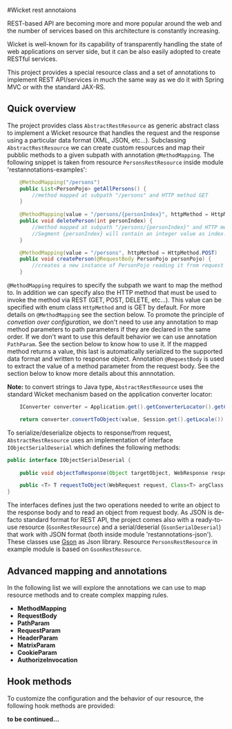 #Wicket rest annotaions

REST-based API are becoming more and more popular around the web and the number of services based on this architecture is constantly increasing.

Wicket is well-known for its capability of transparently handling the state of web applications on server side, but it can be also easily adopted to create RESTful services.

This project provides a special resource class and a set of annotations to implement REST API/services in much the same way as we do it with Spring MVC or with the standard JAX-RS.

Quick overview
---------

The project provides class `AbstractRestResource` as generic abstract class to implement a Wicket resource that handles the request and the response using a particular data format (XML, JSON, etc...). 
Subclassing `AbstractRestResource` we can create custom resources and map their pubblic methods to a given subpath with annotation `@MethodMapping`. The following snippet is taken from resource `PersonsRestResource` inside module 'restannotations-examples':

````java
	@MethodMapping("/persons")
	public List<PersonPojo> getAllPersons() {
		//method mapped at subpath "/persons" and HTTP method GET
	}
	
	@MethodMapping(value = "/persons/{personIndex}", httpMethod = HttpMethod.DELETE)
	public void deletePerson(int personIndex) {
		//method mapped at subpath "/persons/{personIndex}" and HTTP method DELETE. 
		//Segment {personIndex} will contain an integer value as index.
	}

	@MethodMapping(value = "/persons", httpMethod = HttpMethod.POST)
	public void createPerson(@RequestBody PersonPojo personPojo) {
		//creates a new instance of PersonPojo reading it from request body
	}
````

`@MethodMapping` requires to specify the subpath we want to map the method to. In addition we can specify also the HTTP method that must be used to invoke the method via REST (GET, POST, DELETE, etc...). This value can be specified with enum class `HttpMethod` and is GET by default. For more details on `@MethodMapping` see the section below.
To promote the principle of *convetion over configuration*, we don't need to use any annotation to map method parameters to path parameters if they are declared in the same order. If we don't want to use this default behavior we can use annotation `PathParam`. See the section below to know how to use it. If the mapped method returns a value, this last is automatically serialized to the supported data format and written to response object. 
Annotation `@RequestBody` is used to extract the value of a method parameter from the request body. See the section below to know more details about this annnotation.

**Note:** to convert strings to Java type, `AbstractRestResource` uses the standard Wicket mechanism based on the application converter locator:
````java
	IConverter converter = Application.get().getConverterLocator().getConverter(clazz);

	return converter.convertToObject(value, Session.get().getLocale()); 
````

To serialize/deserialize objects to response/from request, `AbstractRestResource` uses an implementation of interface `IObjectSerialDeserial` which defines the following methods: 

````java
public interface IObjectSerialDeserial {
	
	public void objectToResponse(Object targetObject, WebResponse response, String mimeType) throws Exception;

	public <T> T requestToObject(WebRequest request, Class<T> argClass, String mimeType) throws Exception;
}
````

The interfaces defines just the two operations needed to write an object to the response body and to read an object from request body.
As JSON is de-facto standard format for REST API, the project comes also with a ready-to-use resource (`GsonRestResource`) and a serial/deserial (`GsonSerialDeserial`) that work with JSON format (both inside module 'restannotations-json'). These classes use [Gson](http://code.google.com/p/google-gson/) as Json library. Resource `PersonsRestResource` in example module is based on `GsonRestResource`.


Advanced mapping and annotations
---------
In the following list we will explore the annotations we can use to map resource methods and to create complex mapping rules.

+ **MethodMapping**
+ **RequestBody**
+ **PathParam**
+ **RequestParam**
+ **HeaderParam**
+ **MatrixParam**
+ **CookieParam**
+ **AuthorizeInvocation**


Hook methods
---------
To customize the configuration and the behavior of our resource, the following hook methods are provided:

**to be continued...**
